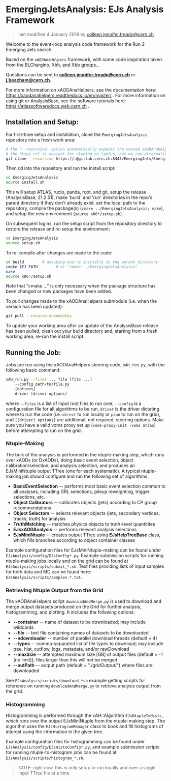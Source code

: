 # EmergingJetsAnalysis: EJs Analysis Framework

> last modified 4 January 2019 by colleen.jennifer.treado@cern.ch

Welcome to the event-loop analysis code framework for the Run 2 Emerging Jets
search.

Based on the `xAODAnaHelpers` framework, with some code
inspiration taken from the BLChargino, Xhh, and Xbb groups...

Questions can be sent to **colleen.jennifer.treado@cern.ch** or
**j.beacham@cern.ch**.

For more information on xAODAnaHelpers, see the documentation here:
https://xaodanahelpers.readthedocs.io/en/master/ .
For more information on using git or AnalysisBase, see the software
tutorials here: https://atlassoftwaredocs.web.cern.ch .


## Installation and Setup:

For first-time setup and installation, clone the `EmergingJetsAnalysis`
repository into a fresh work area:

```bash
# the '--recursive' option automatically unpacks the nested xAODAnaHelpers repo
# the https url is easiest for cloning on lxplus, but we can alternatively use the http or ssh url 
git clone --recursive https://:@gitlab.cern.ch:8443/EmergingJets/EmergingJetsAnalysis.git
```

Then cd into the repository and run the install script:

```bash
cd EmergingJetsAnalysis
source install.sh
```

This will setup ATLAS, rucio, panda, root, and git, setup the release
(AnalysisBase, 21.2.51), make 'build' and 'run' directories in the
repo's parent directory if they
don't already exist, set the local path to the repository, compile
the package(s) (`cmake ../EmergingJetsAnalysis; make`), and setup the
new environment (`source x86*/setup.sh`).

On subsequent logins, run the setup script from the repository directory to restore the release and
re-setup the environment:

```bash
cd EmergingJetsAnalysis
source setup.sh
```

To re-compile after changes are made to the code:

```bash
cd build        # assuming you're initially in the parent directory
cmake $EJ_PATH        # or "cmake ../EmergingJetsAnalysis"
make
source x86*/setup.sh
```

Note that "cmake ..." is only necessary when the package structure has been
changed or new packages have been added.

To pull changes made to the xAODAnaHelpers submodule (i.e. when the
version has been updated):

```bash
git pull --recurse-submodules
```

To update your working area after an update of the AnalysisBase
release has been pulled, clean out your build directory and, starting from a fresh
working area, re-run the install script.


## Running the Job:

Jobs are run using the xAODAnaHelpers steering code,
`xAH_run.py`, with the following basic command:

```bash
xAH_run.py --files ... file [file ...]
	--config path/to/file.py
	[options]
	driver [driver options]
```

where `--files` is a list of input root files to run over,
`--config` is a configuration file for all algorithms to be run,
`driver` is the driver dictating where to run the code
(i.e. `direct` to run locally or `prun` to run on the grid), and
`[(driver) options]` are additional, not required, steering
options. Make sure you have a valid voms proxy set up
(`voms-proxy-init -voms atlas`) before attempting to run on the grid. 


### Ntuple-Making
The bulk of the analysis is performed in the ntuple-making step, which
runs over xAODs (or DxAODs), doing basic event selection,
object calibration/selection, and analysis selection, and produces an
EJsMiniNtuple output TTree (one for each systematic). A typical ntuple-making job should
configure and run the following set of algorithms:

* **BasicEventSelection** -- performs most basic event selection
  common to all analyses, including GRL selections, pileup
  reweighting, trigger selections, etc.
* **Object Calibrators** -- calibrates objects (jets) according to CP
  group recommendations
* **Object Selectors** -- selects relevant objects (jets, secondary
  vertices, tracks, truth) for analysis
* **TruthMatching** -- matches physics objects to truth-level quantitites
* **EJsxAODAnalysis** -- performs relevant analysis selections
* **EJsMiniNtuple** -- creates output TTree using **EJsHelpTreeBase**
  class, which fills branches according to object container classes

Example
configuration files for EJsMiniNtuple-making can be found under
`EJsAnalysis/config/EJsConfig*.py`. Example submission scripts for
running ntuple-making jobs locally and
on the grid can be found at `EJsAnalysis/scripts/submit_*.sh`. Text
files providing lists of input samples for both data and MC can be
found here: `EJsAnalysis/scripts/samples.*.txt`.


### Retrieving Ntuple Output from the Grid
The xAODAnaHelpers script `downloadAndMerge.py` is used to download
and merge output datasets produced on the Grid for further analysis,
histogramming, and plotting. It includes the
following options:

* **--container** -- name of dataset to be downloaded; may include wildcards
* **--file** -- text file containing names of datasets to be downloaded
* **--ndownloader** -- number of parallel download threads (default = 4)
* **--types** -- comma-separated list of file types to download; may
  include tree, hist, cutflow, logs, metadata, and/or rawDownload
* **--maxSize** -- attempted maximum size [GB] of output files
  (default = -1 (no limit)); files
  larger than this will not be merged
* **--outPath** -- output path (default = "./gridOutput/") where files
are downloaded

See `EJsAnalysis/scripts/download_*sh` example getting scripts for
reference on running `downloadAndMerge.py` to retrieve analysis output from the grid.


### Histogramming
Histogramming is performed through the xAH::Algorithm `EJsNtupleToHists`,
which runs over the output EJsMiniNtuple from the ntuple-making
step. The algorithm uses the `EJsHistogramManager` class to book and
fill histograms of interest using the information in the given tree.

Example configuration files for histogramming can be found under
`EJsAnalysis/config/EJsHistoConfig*.py`, and example submission scripts
for running ntuple-to-histogram jobs can be found at
`EJsAnalysis/scripts/histogram_*.sh`.

> NOTE: right now, this is only setup to run locally and over a single
> input TTree file at a time




